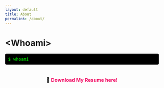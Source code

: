 ```yaml
---
layout: default
title: About
permalink: /about/
---
```


<style>
.terminal {
  font-family: monospace;
  background-color: #000;
  color: #0f0;
  padding: 10px;
  border-radius: 5px;
  overflow: hidden;
}

.prompt {
  color: #0f0;
}

.output {
  color: #fff;
  display: inline-block;
  overflow: hidden;
  white-space: nowrap;
}

.resume-link {
  margin-top: 20px;
  font-size: 16px;
  text-align: center;
}

.resume-link a {
  color: #f21368;
  text-decoration: none;
  font-weight: bold;
}

.resume-link a:hover {
  text-decoration: underline;
}

</style>

# &lt;Whoami&gt;

<div class="terminal">
  <span class="prompt">$</span> whoami<br>
  <span class="output"></span><br>
</div>

<div class="resume-link">
  <br>
  📄 <a href="/assets/docs/Resume_Joao.pdf" target="_blank">Download My Resume here!</a>
</div>

<script>
  const outputElement = document.querySelector('.output');
  const text1 = "João Cezarino, \nI'm an Security Analyst. \nSpecialized in: \n* Malware Analysis \n* Reverse Engineering \n* Cyber Threat Intelligence \n* Detection Engineering \n* Security Automation \n* ICS/OT Security ";

  let index1 = 0;
  let wordCount1 = 0;

  function type1() {
  if (index1 < text1.length) {
    if (text1.charAt(index1) === '\n') {
      outputElement.innerHTML += '<br>';
    } else {
      outputElement.innerHTML += text1.charAt(index1);
    }
    index1++;
    setTimeout(type1, 17); // Constant typing speed of 100ms
  }
}

  setTimeout(type1, 100); // Delay the second typing animation by 2000ms
</script>
